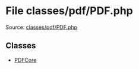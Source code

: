 File classes/pdf/PDF.php
=========

Source: [classes/pdf/PDF.php](https://github.com/PrestaShop/PrestaShop/blob/1.6.0.6/classes/pdf/PDF.php)


Classes
-------

* [PDFCore](class.PDFCore.md)

